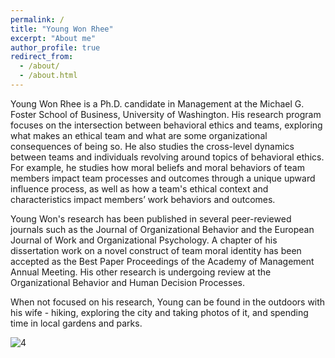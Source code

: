 ```yaml
---
permalink: /
title: "Young Won Rhee"
excerpt: "About me"
author_profile: true
redirect_from: 
  - /about/
  - /about.html
---
```


Young Won Rhee is a Ph.D. candidate in Management at the Michael G. Foster School of Business, University of Washington. His research program focuses on the intersection between behavioral ethics and teams, exploring what makes an ethical team and what are some organizational consequences of being so. He also studies the cross-level dynamics between teams and individuals revolving around topics of behavioral ethics. For example, he studies how moral beliefs and moral behaviors of team members impact team processes and outcomes through a unique upward influence process, as well as how a team's ethical context and characteristics impact members’ work behaviors and outcomes.  

Young Won's research has been published in several peer-reviewed journals such as the Journal of Organizational Behavior and the European Journal of Work and Organizational Psychology. A chapter of his dissertation work on a novel construct of team moral identity has been accepted as the Best Paper Proceedings of the Academy of Management Annual Meeting. His other research is undergoing review at the Organizational Behavior and Human Decision Processes. 

When not focused on his research, Young can be found in the outdoors with his wife - hiking, exploring the city and taking photos of it, and spending time in local gardens and parks.



![4](https://user-images.githubusercontent.com/107729878/174504666-de2d309c-2f08-4b2d-aebb-f586b9448b7e.jpg)
